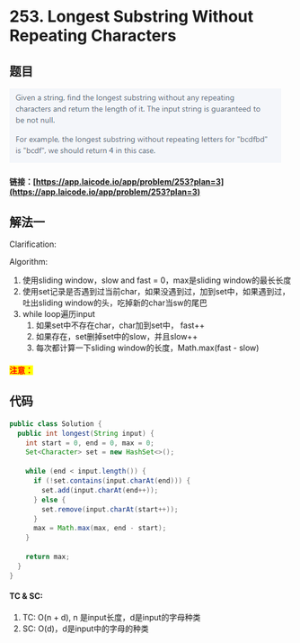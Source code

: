 # 253. Longest Substring Without Repeating Characters

## 题目

![](<.gitbook/assets/image (151).png>)

#### 链接：[https://app.laicode.io/app/problem/253?plan=3](https://app.laicode.io/app/problem/253?plan=3)

## 解法一

Clarification:&#x20;

Algorithm:&#x20;

1. 使用sliding window，slow and fast = 0，max是sliding window的最长长度
2. 使用set记录是否遇到过当前char，如果没遇到过，加到set中，如果遇到过，吐出sliding window的头，吃掉新的char当sw的尾巴
3. while loop遍历input
   1. 如果set中不存在char，char加到set中， fast++
   2. 如果存在，set删掉set中的slow，并且slow++
   3. 每次都计算一下sliding window的长度，Math.max(fast - slow)

#### <mark style="color:red;">注意：</mark>

## 代码

```java
public class Solution {
  public int longest(String input) {
    int start = 0, end = 0, max = 0;
    Set<Character> set = new HashSet<>();

    while (end < input.length()) {
      if (!set.contains(input.charAt(end))) {
        set.add(input.charAt(end++));
      } else {
        set.remove(input.charAt(start++));
      }
      max = Math.max(max, end - start);
    }

    return max;
  }
}

```

#### TC & SC:&#x20;

1. TC: O(n + d), n 是input长度，d是input的字母种类
2. SC: O(d)，d是input中的字母的种类
